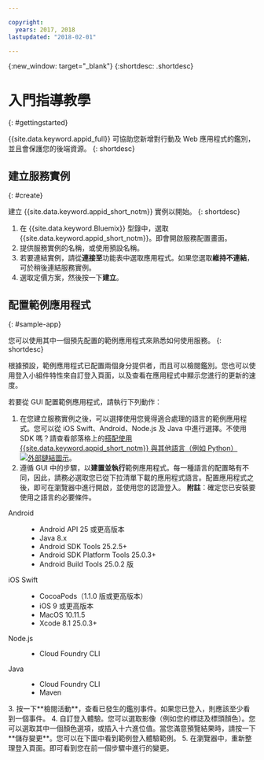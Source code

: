 ```yaml
---

copyright:
  years: 2017, 2018
lastupdated: "2018-02-01"

---
```


{:new_window: target="_blank"}
{:shortdesc: .shortdesc}

# 入門指導教學
{: #gettingstarted}

{{site.data.keyword.appid_full}} 可協助您新增對行動及 Web 應用程式的鑑別，並且會保護您的後端資源。
{: shortdesc}

## 建立服務實例
{: #create}

建立 {{site.data.keyword.appid_short_notm}} 實例以開始。
{: shortdesc}

1. 在 {{site.data.keyword.Bluemix}} 型錄中，選取 {{site.data.keyword.appid_short_notm}}。即會開啟服務配置畫面。
2. 提供服務實例的名稱，或使用預設名稱。
3. 若要連結實例，請從**連接至**功能表中選取應用程式。如果您選取**維持不連結**，可於稍後連結服務實例。
4. 選取定價方案，然後按一下**建立**。

## 配置範例應用程式
{: #sample-app}

您可以使用其中一個預先配置的範例應用程式來熟悉如何使用服務。
{: shortdesc}

根據預設，範例應用程式已配置兩個身分提供者，而且可以檢閱鑑別。您也可以使用登入小組件特性來自訂登入頁面，以及查看在應用程式中顯示您進行的更新的速度。

若要從 GUI 配置範例應用程式，請執行下列動作：

1. 在您建立服務實例之後，可以選擇使用您覺得適合處理的語言的範例應用程式。您可以從 iOS Swift、Android、Node.js 及 Java 中進行選擇。不使用 SDK 嗎？請查看部落格上的<a href="https://github.com/mnsn/appid-python-flask-example" target="_blank">搭配使用 {{site.data.keyword.appid_short_notm}} 與其他語言（例如 Python）<img src="../../icons/launch-glyph.svg" alt="外部鏈結圖示"></a>。
2. 遵循 GUI 中的步驟，以**建置並執行**範例應用程式。每一種語言的配置略有不同，因此，請務必選取您已從下拉清單下載的應用程式語言。配置應用程式之後，即可在瀏覽器中進行開啟，並使用您的認證登入。
  **附註**：確定您已安裝要使用之語言的必要條件。
  <dl>
    <dt> Android</dt>
      <dd><ul><li> Android API 25 或更高版本</li><li> Java 8.x </li><li> Android SDK Tools 25.2.5+ </li><li> Android SDK Platform Tools 25.0.3+ </li><li> Android Build Tools 25.0.2 版 </li></ul></dd>
    <dt> iOS Swift </dt>
      <dd><ul><li> CocoaPods（1.1.0 版或更高版本）</li><li> iOS 9 或更高版本</li><li> MacOS 10.11.5 </li><li> Xcode 8.1 25.0.3+ </li></ul></dd>
    <dt> Node.js </dt>
      <dd><ul><li> Cloud Foundry CLI </li></ul></dd>
    <dt> Java

</dt>
      <dd><ul><li> Cloud Foundry CLI </li><li> Maven </li></ul></dd>
  </dl>
3. 按一下**檢閱活動**，查看已發生的鑑別事件。如果您已登入，則應該至少看到一個事件。
4. 自訂登入體驗。您可以選取影像（例如您的標誌及標頭顏色）。您可以選取其中一個顏色選項，或插入十六進位值。當您滿意預覽結果時，請按一下**儲存變更**。您可以在下圖中看到範例登入體驗範例。
5. 在瀏覽器中，重新整理登入頁面。即可看到您在前一個步驟中進行的變更。
